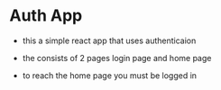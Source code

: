 # Auth App

- this a simple react app that uses authenticaion

- the consists of 2 pages login page and home page

- to reach the home page you must be logged in
